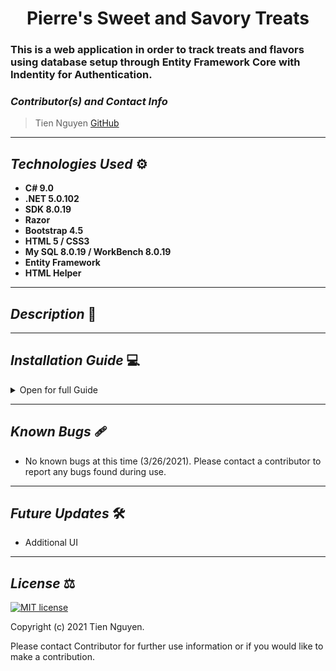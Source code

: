 # <div align="center"> **Pierre's Sweet and Savory Treats** </div>
### This is a web application in order to track treats and flavors using database setup through Entity Framework Core with Indentity for Authentication.

 ### _Contributor(s) and Contact Info_
> Tien Nguyen [GitHub](https://github.com/Tien96ng)

---

## _Technologies Used_ ⚙

* **C# 9.0**
* **.NET 5.0.102**
* **SDK 8.0.19**
* **Razor**
* **Bootstrap 4.5**
* **HTML 5 / CSS3**
* **My SQL 8.0.19 / WorkBench 8.0.19**
* **Entity Framework**
* **HTML Helper**

---

## _Description_ 📃


---

## _Installation Guide_ 💻 

<details>
<summary>Open for full Guide</summary>

### _Cloning and Initial Setup_

> Repository: 
1. 


### _Installation: Database Recreation_

1. 
```
{
  "ConnectionStrings": {
      "DefaultConnection": "Server=localhost;Port={PORT OF SERVER};database=recipe-box;uid=root;pwd={PASSWORD OF SERVER};"
  }
}
```
3. 
### _Installation: General Use_

1. 

</details>

---

## _Known Bugs_ 🩹
* No known bugs at this time (3/26/2021). Please contact a contributor to report any bugs found during use.

---

## _Future Updates_ 🛠
* Additional UI

---


## _License_ ⚖️

[![MIT license](https://img.shields.io/badge/License-MIT-blue.svg)](https://opensource.org/licenses/MIT)

Copyright (c) 2021 Tien Nguyen.

Please contact Contributor for further use information or if you would like to make a contribution.